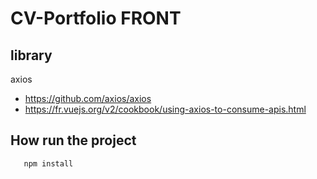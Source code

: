 # **CV-Portfolio **FRONT****

## library

axios
- https://github.com/axios/axios
- https://fr.vuejs.org/v2/cookbook/using-axios-to-consume-apis.html


## How run the project

       npm install